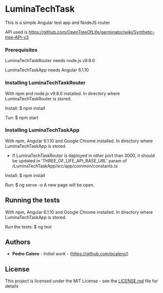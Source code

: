 # LuminaTechTask

This is a simple Angular test app and NodeJS router.

API used is https://github.com/OpenTreeOfLife/germinator/wiki/Synthetic-tree-API-v3

### Prerequisites

LuminaTechTaskRouter needs node.js v9.8.0

LuminaTechTaskApp needs Angular 6.1.10

### Installing LuminaTechTaskRouter

With npm and node.js v9.8.0 installed. In directory where LuminaTechTaskRouter is stored.

Install:
    $ npm install

Tun: 
    $ npm start

### Installing LuminaTechTaskApp

With npm, Angular 6.1.10 and Google Chrome installed. In directory where LuminaTechTaskApp is stored.

* If LuminaTechTaskRouter is deployed in other port than 3000, it should be updated in 'THREE_OF_LIFE_API_BASE_URL' param of /LuminaTechTaskApp/src/app/common/constants.ts

Install:
    $ npm install

Run: 
    $ ng serve -o
A new page will be open.

## Running the tests

With npm, Angular 6.1.10 and Google Chrome installed. In directory where LuminaTechTaskApp is stored.

Run the tests: 
    $ ng test

## Authors

* **Pedro Calero** - *Initial work* - (https://github.com/pcalero/)

## License

This project is licensed under the MIT License - see the [LICENSE.md](LICENSE.md) file for details
